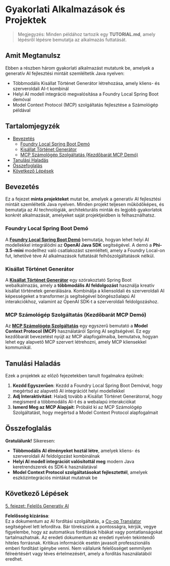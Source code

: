 <!--
CO_OP_TRANSLATOR_METADATA:
{
  "original_hash": "da1b6d87b8a73306b29f9a1bdd681221",
  "translation_date": "2025-07-21T21:13:36+00:00",
  "source_file": "04-PracticalSamples/README.md",
  "language_code": "hu"
}
-->
# Gyakorlati Alkalmazások és Projektek

> Megjegyzés: Minden példához tartozik egy **TUTORIAL.md**, amely lépésről lépésre bemutatja az alkalmazás futtatását.

## Amit Megtanulsz
Ebben a részben három gyakorlati alkalmazást mutatunk be, amelyek a generatív AI fejlesztési mintáit szemléltetik Java nyelven:
- Többmodális Kisállat Történet Generátor létrehozása, amely kliens- és szerveroldali AI-t kombinál
- Helyi AI modell integráció megvalósítása a Foundry Local Spring Boot demóval
- Model Context Protocol (MCP) szolgáltatás fejlesztése a Számológép példával

## Tartalomjegyzék

- [Bevezetés](../../../04-PracticalSamples)
  - [Foundry Local Spring Boot Demó](../../../04-PracticalSamples)
  - [Kisállat Történet Generátor](../../../04-PracticalSamples)
  - [MCP Számológép Szolgáltatás (Kezdőbarát MCP Demó)](../../../04-PracticalSamples)
- [Tanulási Haladás](../../../04-PracticalSamples)
- [Összefoglalás](../../../04-PracticalSamples)
- [Következő Lépések](../../../04-PracticalSamples)

## Bevezetés

Ez a fejezet **minta projekteket** mutat be, amelyek a generatív AI fejlesztési mintáit szemléltetik Java nyelven. Minden projekt teljesen működőképes, és bemutatja az AI technológiák, architekturális minták és legjobb gyakorlatok konkrét alkalmazását, amelyeket saját projektjeidben is felhasználhatsz.

### Foundry Local Spring Boot Demó

A **[Foundry Local Spring Boot Demó](foundrylocal/README.md)** bemutatja, hogyan lehet helyi AI modellekkel integrálódni az **OpenAI Java SDK** segítségével. A demó a **Phi-3.5-mini** modellhez való csatlakozást szemlélteti, amely a Foundry Local-on fut, lehetővé téve AI alkalmazások futtatását felhőszolgáltatások nélkül.

### Kisállat Történet Generátor

A **[Kisállat Történet Generátor](petstory/README.md)** egy szórakoztató Spring Boot webalkalmazás, amely a **többmodális AI feldolgozást** használja kreatív kisállat történetek generálására. Kombinálja a kliensoldali és szerveroldali AI képességeket a transformer.js segítségével böngészőalapú AI interakciókhoz, valamint az OpenAI SDK-t a szerveroldali feldolgozáshoz.

### MCP Számológép Szolgáltatás (Kezdőbarát MCP Demó)

Az **[MCP Számológép Szolgáltatás](mcp/calculator/README.md)** egy egyszerű bemutató a **Model Context Protocol (MCP)** használatáról Spring AI segítségével. Ez egy kezdőbarát bevezetést nyújt az MCP alapfogalmaiba, bemutatva, hogyan lehet egy alapvető MCP szervert létrehozni, amely MCP kliensekkel kommunikál.

## Tanulási Haladás

Ezek a projektek az előző fejezetekben tanult fogalmakra épülnek:

1. **Kezdd Egyszerűen**: Kezdd a Foundry Local Spring Boot Demóval, hogy megértsd az alapvető AI integrációt helyi modellekkel
2. **Adj Interaktivitást**: Haladj tovább a Kisállat Történet Generátorral, hogy megismerd a többmodális AI-t és a webalapú interakciókat
3. **Ismerd Meg az MCP Alapjait**: Próbáld ki az MCP Számológép Szolgáltatást, hogy megértsd a Model Context Protocol alapfogalmait

## Összefoglalás

**Gratulálunk!** Sikeresen:

- **Többmodális AI élményeket hoztál létre**, amelyek kliens- és szerveroldali AI feldolgozást kombinálnak
- **Helyi AI modell integrációt valósítottál meg** modern Java keretrendszerek és SDK-k használatával
- **Model Context Protocol szolgáltatásokat fejlesztettél**, amelyek eszközintegrációs mintákat mutatnak be

## Következő Lépések

[5. fejezet: Felelős Generatív AI](../05-ResponsibleGenAI/README.md)

**Felelősség kizárása**:  
Ez a dokumentum az AI fordítási szolgáltatás, a [Co-op Translator](https://github.com/Azure/co-op-translator) segítségével lett lefordítva. Bár törekszünk a pontosságra, kérjük, vegye figyelembe, hogy az automatikus fordítások hibákat vagy pontatlanságokat tartalmazhatnak. Az eredeti dokumentum az eredeti nyelvén tekintendő hiteles forrásnak. Kritikus információk esetén javasolt professzionális emberi fordítást igénybe venni. Nem vállalunk felelősséget semmilyen félreértésért vagy téves értelmezésért, amely a fordítás használatából eredhet.